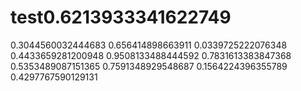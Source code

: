 # test0.6213933341622749
0.3044560032444683
0.656414898663911
0.0339725222076348
0.4433659281200948
0.9508133488444592
0.7831613383847368
0.5353489087151365
0.7591348929548687
0.1564224396355789
0.4297767590129131
